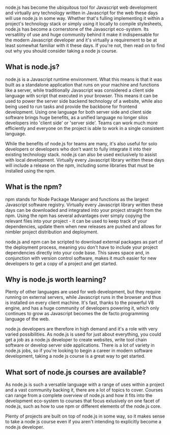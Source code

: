 node.js has become the ubiquitous tool for Javascript web development and virtually any technology written in Javascript for the web these days will use node.js in some way. Whether that's fulling implementing it within a project's technology stack or simply using it locally to compile stylesheets, node.js has become a cornerstone of the Javascript eco-system. Its versatility of use and huge community behind it make it indispensable for the modern Javascript developer and it's virtually a requirement to be at least somewhat familiar with it these days. If you're not, then read on to find out why you should consider taking a node js course.

## What is node.js?
node.js is a Javascript runtime environment. What this means is that it was built as a standalone application that runs on your machine and functions like a server, while traditionally Javascript was considered a client side language with script that executed in your browser. This means it can be used to power the server side backend technology of a website, while also being used to run tasks and provide the backbone for frontend development. Using one language for both server side and client side software brings huge benefits, as a unified language no longer silos developers into 'client side' or 'server side'. Teams can work much more efficiently and everyone on the project is able to work in a single consistent language.

While the benefits of node.js for teams are many, it's also useful for solo developers or developers who don't want to fully integrate it into their existing technology stack. node.js can also be used exclusively to assist with local development. Virtually every Javascript library written these days will include a release on the npm, including some libraries that must be installed using the npm.

## What is the npm?
npm stands for Node Package Manager and functions as the largest Javascript software registry. Virtually every Javascript library written these days can be downloaded and integrated into your project straight from the npm. Using the npm has several advantages over simply copying the relevant files into your project - it can be used to keep track of your dependencies, update them when new releases are pushed and allows for nimbler project distribution and deployment.

node.js and npm can be scripted to download external packages as part of the deployment process, meaning you don't have to include your project dependencies directly into your code base. This saves space and, in conjunction with version control software, makes it much easier for new developers to get a copy of a project and get started.

## Why is node.js worth learning?
Plenty of other languages are used for web development, but they require running on external servers, while Javascript runs in the browser and thus is installed on every client machine. It's fast, thanks to the powerful V8 engine, and has a huge community of developers powering it, which only continues to grow as Javascript becomes the de facto programming language of the web.

node.js developers are therefore in high demand and it's a role with very varied possibilities. As node.js is used for just about everything, you could get a job as a node.js developer to create websites, write tool chain software or develop server side applications. There is a lot of variety in node.js jobs, so if you're looking to begin a career in modern software development, taking a node js course is a great way to get started.

## What sort of node.js courses are available?
As node.js is such a versatile language with a range of uses within a project and a vast community backing it, there are a lot of topics to cover. Courses can range from a complete overview of node.js and how it fits into the development eco-system to courses that focus exlusively on one facet of node.js, such as how to use npm or different elements of the node.js core.

Plenty of projects are built on top of node.js in some way, so it makes sense to take a node js course even if you aren't intending to explicitly become a node.js developer.

